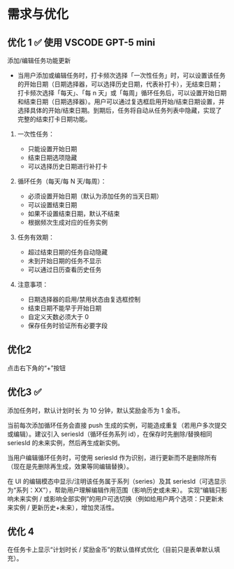 # 需求与优化

## 优化 1 ✅ 使用 VSCODE GPT-5 mini

添加/编辑任务功能更新

- 当用户添加或编辑任务时，打卡频次选择「一次性任务」时，可以设置该任务的开始日期（日期选择器，可以选择历史日期，代表补打卡），无结束日期；打卡频次选择「每天」、「每 n 天」或「每周」循环任务后，可以设置开始日期和结束日期（日期选择器）。用户可以通过复选框启用开始/结束日期设置，并选择具体的开始/结束日期。到期后，任务将自动从任务列表中隐藏，实现了完整的结束打卡日期功能。

1. 一次性任务：

   - 只能设置开始日期
   - 结束日期选项隐藏
   - 可以选择历史日期进行补打卡

2. 循环任务（每天/每 N 天/每周）：

   - 必须设置开始日期（默认为添加任务的当天日期）
   - 可以设置结束日期
   - 如果不设置结束日期，默认不结束
   - 根据频次生成对应的任务实例

3. 任务有效期：

   - 超过结束日期的任务自动隐藏
   - 未到开始日期的任务不显示
   - 可以通过日历查看历史任务

4. 注意事项：
   - 日期选择器的启用/禁用状态由复选框控制
   - 结束日期不能早于开始日期
   - 自定义天数必须大于 0
   - 保存任务时验证所有必要字段

## 优化2 

点击右下角的“+”按钮

## 优化3 ✅

添加任务时，默认计划时长 为 10 分钟，默认奖励金币为 1 金币。

当前每次添加循环任务会直接 push 生成的实例，可能造成重复（若用户多次提交或编辑）。建议引入 seriesId（循环任务系列 id），在保存时先删除/替换相同 seriesId 的未来实例，然后再生成新实例。

当用户编辑循环任务时，可使用 seriesId 作为识别，进行更新而不是删除所有（现在是先删除再生成，效果等同编辑替换）。

在 UI 的编辑模态中显示/注明该任务属于系列（series）及其 seriesId（可选显示为“系列：XX”），帮助用户理解编辑作用范围（影响历史或未来）。
实现“编辑只影响未来实例 / 或影响全部实例”的用户可选切换（例如给用户两个选项：只更新未来实例 / 更新历史+未来），增加灵活性。

## 优化 4

在任务卡上显示“计划时长 / 奖励金币”的默认值样式优化（目前只是表单默认填充）。
